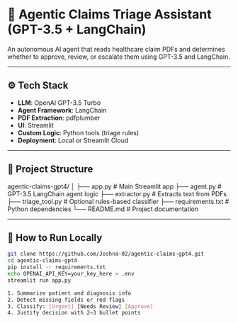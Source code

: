 # 🧠 Agentic Claims Triage Assistant (GPT-3.5 + LangChain)

An autonomous AI agent that reads healthcare claim PDFs and determines whether to approve, review, or escalate them using GPT-3.5 and LangChain.

---

## ⚙️ Tech Stack

- **LLM**: OpenAI GPT-3.5 Turbo
- **Agent Framework**: LangChain
- **PDF Extraction**: pdfplumber
- **UI**: Streamlit
- **Custom Logic**: Python tools (triage rules)
- **Deployment**: Local or Streamlit Cloud

---

## 📁 Project Structure
agentic-claims-gpt4/
│
├── app.py               # Main Streamlit app
├── agent.py             # GPT-3.5 LangChain agent logic
├── extractor.py         # Extracts text from PDFs
├── triage_tool.py       # Optional rules-based classifier
├── requirements.txt     # Python dependencies
└── README.md            # Project documentation

---

## 🚀 How to Run Locally

```bash
git clone https://github.com/Joshna-02/agentic-claims-gpt4.git
cd agentic-claims-gpt4
pip install -r requirements.txt
echo OPENAI_API_KEY=your_key_here > .env
streamlit run app.py

1. Summarize patient and diagnosis info
2. Detect missing fields or red flags
3. Classify: [Urgent] [Needs Review] [Approve]
4. Justify decision with 2–3 bullet points
